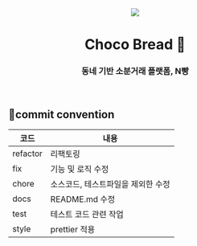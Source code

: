 
<div align="center">
  <img src='https://capsule-render.vercel.app/api?type=wave&color=5C36EE&height=150&section=header'/>

<h1>Choco Bread 🥐</h1>
  <h3>동네 기반 소분거래 플랫폼, N빵</h3>
<br/>
</div>

## 📌commit convention
코드|내용|
---|---|
refactor|리팩토링|
fix|기능 및 로직 수정|
chore|소스코드, 테스트파일을 제외한 수정|
docs|README.md 수정|
test|테스트 코드 관련 작업|
style|prettier 적용|
